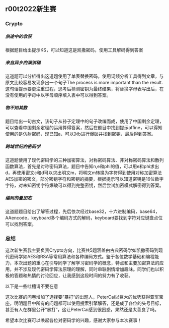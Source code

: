 ## r00t2022新生赛

### Crypto

##### 旅途中的收获

根据题目给出提示KS，可以知道这是凯撒密码，使用工具解码得到答案

##### 来自异乡的演讲稿

这道题可以分析得出这道题使用了单表替换密码，使用词频分析工具得到文章，与原文比较容易发现多出一个句子The process is more important than the result.这句话提示要更注重过程，思考后猜测密钥为最终结果，将替换字母表写出后，在没有使用的字母中以字母顺序填入表中可以得到答案。

##### 物不知其数

题目给出一句古文，该句子从孙子定理中的句子改编而成，使用了中国剩余定理，可以查看中国剩余定理的运用算得答案，然后在题目中找到提示affine，可以得知使用的是仿射密码，现已知a，可以对b进行爆破并找到密钥，最后得到答案。

##### 跨域世纪的密码学

这道题使用了现代密码学的三种加密算法，对称密码算法、非对称密码算法和散列函数算法，首先是对称密码算法，题目中告知n,e和phi的值，可以用e和phi求出d，再使用密文c和d可以求出明文m，将明文m转换为字符得到使用对称加密算法AES加密的密文，部分密钥字符和密钥的摘要，根据提示可以知道密钥是16位数字字符，对未知密钥字符爆破可以得到完整密钥，然后尝试加密模式解密得到答案。

##### 编码的叠加态

这道题题目给出了解答过程，先后依次经过base32，十六进制编码，base64，AAencode，keyboard多个编码方式的解码，keyboard要找到字符对应键盘点位可以找到答案。



### 总结

这次新生赛我主要负责Crypto方向，比赛共5题涵盖由古典密码学如凯撒密码到现代密码学如AES和RSA等常用算法和各种编码方式。鉴于各位数学基础和编程能力，本次出题的重心在引导同学了解学习密码学的概念，特点和主要加密算法的应用，并不涉及现代密码学算法原理的理解，同时串联剧情增加趣味。同学们也以积极的答题和热情的讨论回应，让我感到这段时间的努力有了收获。

以下是一些吐槽请不要在意

这次比赛的问卷增加了选择要”暴打“的出题人，PeterCai以巨大的优势获得亚军宝座，明明题目中所有的问题都可以使用搜索引擎解答，还是成了各位的头号目标，甚至有人在群里公开“暴打”，这让PeterCai感到很困惑，果然还是太善良了吗。

希望本次比赛可以唤起各位对密码学的兴趣，感谢大家参与本次赛事！

